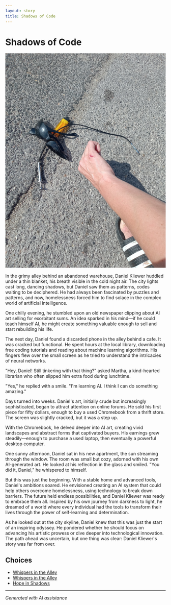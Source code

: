 ```yaml
---
layout: story
title: Shadows of Code
---
```


# Shadows of Code

![Shadows of Code](/input_images/20221014_153920.jpg)

In the grimy alley behind an abandoned warehouse, Daniel Kliewer huddled under a thin blanket, his breath visible in the cold night air. The city lights cast long, dancing shadows, but Daniel saw them as patterns, codes waiting to be deciphered. He had always been fascinated by puzzles and patterns, and now, homelessness forced him to find solace in the complex world of artificial intelligence.

One chilly evening, he stumbled upon an old newspaper clipping about AI art selling for exorbitant sums. An idea sparked in his mind—if he could teach himself AI, he might create something valuable enough to sell and start rebuilding his life.

The next day, Daniel found a discarded phone in the alley behind a cafe. It was cracked but functional. He spent hours at the local library, downloading free coding tutorials and reading about machine learning algorithms. His fingers flew over the small screen as he tried to understand the intricacies of neural networks.

"Hey, Daniel! Still tinkering with that thing?" asked Martha, a kind-hearted librarian who often slipped him extra food during lunchtime.

"Yes," he replied with a smile. "I'm learning AI. I think I can do something amazing."

Days turned into weeks. Daniel's art, initially crude but increasingly sophisticated, began to attract attention on online forums. He sold his first piece for fifty dollars, enough to buy a used Chromebook from a thrift store. The screen was slightly cracked, but it was a step up.

With the Chromebook, he delved deeper into AI art, creating vivid landscapes and abstract forms that captivated buyers. His earnings grew steadily—enough to purchase a used laptop, then eventually a powerful desktop computer.

One sunny afternoon, Daniel sat in his new apartment, the sun streaming through the window. The room was small but cozy, adorned with his own AI-generated art. He looked at his reflection in the glass and smiled. "You did it, Daniel," he whispered to himself.

But this was just the beginning. With a stable home and advanced tools, Daniel's ambitions soared. He envisioned creating an AI system that could help others overcome homelessness, using technology to break down barriers. The future held endless possibilities, and Daniel Kliewer was ready to embrace them all. Inspired by his own journey from darkness to light, he dreamed of a world where every individual had the tools to transform their lives through the power of self-learning and determination.

As he looked out at the city skyline, Daniel knew that this was just the start of an inspiring odyssey. He pondered whether he should focus on advancing his artistic prowess or dive deeper into technological innovation. The path ahead was uncertain, but one thing was clear: Daniel Kliewer's story was far from over.


## Choices

* [Whispers in the Alley](/stories/20221012_105602)
* [Whispers in the Alley](/stories/20221013_133924)
* [Hope in Shadows](/stories/161777802_4047093135385092_472397087862373077_n)


---
*Generated with AI assistance*
